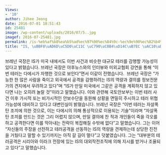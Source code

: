 ```yaml
---
Views:
- '10'
author: Jihee Jeong
date: 2016-07-01 18:51:43
id: 25481
image: /wp-content/uploads/2016/07/5..jpg
imagef: 2016-07-25481.jpg
permalink: /is-%eb%af%b8%ea%b5%ad%ec%97%90%ec%84%9c-%ec%9e%90%ec%82%b4%ed%85%8c%eb%9f%ac-%ea%b0%90%ed%96%89-%ea%b0%80%eb%8a%a5/
title: "IS, \uBBF8\uAD6D\uC5D0\uC11C \uC790\uC0B4\uD14C\uB7EC \uAC10\uD589 \uAC00\uB2A5"
---
```


브레넌 국장은 IS가 미국 내에서도 이번 사건과 비슷한 대규모 테러를 감행할 가능성이 있다고 밝혔습니다. 브레넌 국장은 야후뉴스와의 인터뷰와 미외교협회 강연을 통해 &#8220;이번 테러는 다에시가 자행한 것으로 보인다&#8221;면서 이같이 전했습니다.  브레넌 국장은 &#8220;가능한 한 많은 사람을 죽이고 외국에서 공격을 감행하려는 IS의 역량과 결의를 정보전문가의 견지에서 우려하고 있다&#8221;며 &#8220;IS가 만일 미국에서 그같은 공격을 계획하지 않고 있다면 나는 오히려 놀랄 것&#8221;이라고 말했습니다. 이와 관련해 국토안보부는 이번 테러 사건 이후 가시적 또는 비가시적인 안보수단을 동원해 상황을 면밀히 주시하고 테러 위협 가능성에 대비하고 있다고 대변인실이 밝혔습니다. 브레넌 국장은 &#8220;이번 테러는 자살폭탄 조끼에 의한 것으로, 이는 다에시의 의해 통상적으로 이용되는 기술&#8221;이라며 &#8220;자살폭탄 조끼를 만드는 것은 그리 어렵지 않으며, 만일 결의에 찬 적과 개인들이 죽을 각오를 하고 공격한다면 이를 막아내는 전략이 복잡해질 수밖에 없다&#8221;고 말했습니다. 그는 이어 &#8220;자신들의 주장을 선전하고 테러공격을 선동하는 IS의 역량을 견제하는데 상당한 진전을 거뒀다고 말할 수 있기까지는 아직 갈 길이 멀다&#8221;고 덧붙였습니다. 그는 &#8220;대부분의 테러공격은 시리아와 이라크 전장에 있는 IS의 대외작전조직에 의해 지시를 받거나 조율되고 있다&#8221;고 말했습니다.